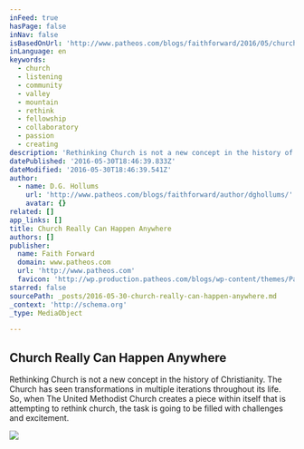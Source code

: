 ```yaml
---
inFeed: true
hasPage: false
inNav: false
isBasedOnUrl: 'http://www.patheos.com/blogs/faithforward/2016/05/church-really-can-happen-anywhere/'
inLanguage: en
keywords:
  - church
  - listening
  - community
  - valley
  - mountain
  - rethink
  - fellowship
  - collaboratory
  - passion
  - creating
description: 'Rethinking Church is not a new concept in the history of Christianity. The Church has seen transformations in multiple iterations throughout its life. So, when The United Methodist Church creates a piece within itself that is attempting to rethink church, the task is going to be filled with challenges and excitement.'
datePublished: '2016-05-30T18:46:39.833Z'
dateModified: '2016-05-30T18:46:39.541Z'
author:
  - name: D.G. Hollums
    url: 'http://www.patheos.com/blogs/faithforward/author/dghollums/'
    avatar: {}
related: []
app_links: []
title: Church Really Can Happen Anywhere
authors: []
publisher:
  name: Faith Forward
  domain: www.patheos.com
  url: 'http://www.patheos.com'
  favicon: 'http://wp.production.patheos.com/blogs/wp-content/themes/Patheos%20TwentyTen/images/favicon.ico.gzip'
starred: false
sourcePath: _posts/2016-05-30-church-really-can-happen-anywhere.md
_context: 'http://schema.org'
_type: MediaObject

---
```

<article style=""><h1>Church Really Can Happen Anywhere</h1><p>Rethinking Church is not a new concept in the history of Christianity. The Church has seen transformations in multiple iterations throughout its life. So, when The United Methodist Church creates a piece within itself that is attempting to rethink church, the task is going to be filled with challenges and excitement.</p><img src="http://wp.production.patheos.com/blogs/faithforward/files/2016/05/ValleyMountian2-1024x680.jpg" /></article>